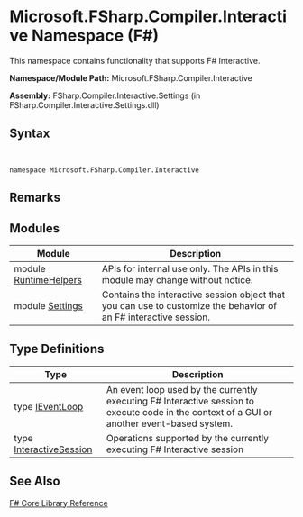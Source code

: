 # Microsoft.FSharp.Compiler.Interactive Namespace (F#)

This namespace contains functionality that supports F# Interactive.

**Namespace/Module Path:** Microsoft.FSharp.Compiler.Interactive

**Assembly:** FSharp.Compiler.Interactive.Settings (in FSharp.Compiler.Interactive.Settings.dll)


## Syntax


```


namespace Microsoft.FSharp.Compiler.Interactive

```



## Remarks

## Modules


|Module|Description|
|------|-----------|
|module [RuntimeHelpers](http://msdn.microsoft.com/en-us/library/0c4d9595-0031-4684-b252-a83421b92cc3)|APIs for internal use only. The APIs in this module may change without notice.|
|module [Settings](http://msdn.microsoft.com/en-us/library/7d957e1b-c550-4f0d-8734-11a14767b1c5)|Contains the interactive session object that you can use to customize the behavior of an F# interactive session.|

## Type Definitions


|Type|Description|
|----|-----------|
|type [IEventLoop](http://msdn.microsoft.com/en-us/library/8d33b06b-8d6e-44d2-9de5-f3c5d54b9f0e)|An event loop used by the currently executing F# Interactive session to execute code in the context of a GUI or another event-based system.|
|type [InteractiveSession](http://msdn.microsoft.com/en-us/library/2f6aa29c-7fb9-43ae-a7e3-6720fcb282bf)|Operations supported by the currently executing F# Interactive session|

## See Also
[F&#35; Core Library Reference](FSharp+Core+Library+Reference.md)

